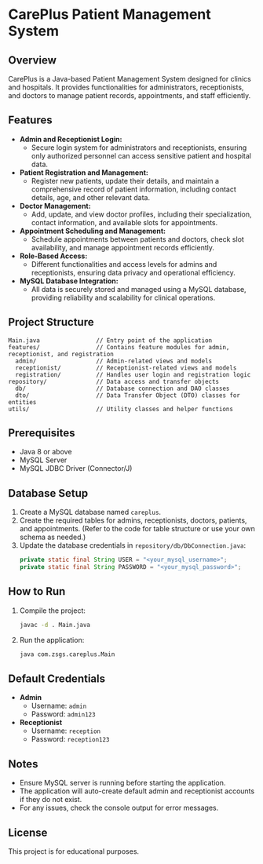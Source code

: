 # CarePlus Patient Management System

## Overview
CarePlus is a Java-based Patient Management System designed for clinics and hospitals. It provides functionalities for administrators, receptionists, and doctors to manage patient records, appointments, and staff efficiently.

## Features
- **Admin and Receptionist Login:**
  - Secure login system for administrators and receptionists, ensuring only authorized personnel can access sensitive patient and hospital data.
- **Patient Registration and Management:**
  - Register new patients, update their details, and maintain a comprehensive record of patient information, including contact details, age, and other relevant data.
- **Doctor Management:**
  - Add, update, and view doctor profiles, including their specialization, contact information, and available slots for appointments.
- **Appointment Scheduling and Management:**
  - Schedule appointments between patients and doctors, check slot availability, and manage appointment records efficiently.
- **Role-Based Access:**
  - Different functionalities and access levels for admins and receptionists, ensuring data privacy and operational efficiency.
- **MySQL Database Integration:**
  - All data is securely stored and managed using a MySQL database, providing reliability and scalability for clinical operations.

## Project Structure
```
Main.java                // Entry point of the application
features/                // Contains feature modules for admin, receptionist, and registration
  admin/                 // Admin-related views and models
  receptionist/          // Receptionist-related views and models
  registration/          // Handles user login and registration logic
repository/              // Data access and transfer objects
  db/                    // Database connection and DAO classes
  dto/                   // Data Transfer Object (DTO) classes for entities
utils/                   // Utility classes and helper functions
```

## Prerequisites
- Java 8 or above
- MySQL Server
- MySQL JDBC Driver (Connector/J)

## Database Setup
1. Create a MySQL database named `careplus`.
2. Create the required tables for admins, receptionists, doctors, patients, and appointments. (Refer to the code for table structure or use your own schema as needed.)
3. Update the database credentials in `repository/db/DbConnection.java`:
   ```java
   private static final String USER = "<your_mysql_username>";
   private static final String PASSWORD = "<your_mysql_password>";
   ```

## How to Run
1. Compile the project:
   ```sh
   javac -d . Main.java
   ```
2. Run the application:
   ```sh
   java com.zsgs.careplus.Main
   ```

## Default Credentials
- **Admin**
  - Username: `admin`
  - Password: `admin123`
- **Receptionist**
  - Username: `reception`
  - Password: `reception123`

## Notes
- Ensure MySQL server is running before starting the application.
- The application will auto-create default admin and receptionist accounts if they do not exist.
- For any issues, check the console output for error messages.

## License
This project is for educational purposes. 